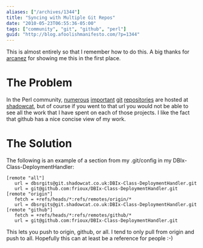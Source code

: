 ```yaml
---
aliases: ["/archives/1344"]
title: "Syncing with Multiple Git Repos"
date: "2010-05-23T06:55:36-05:00"
tags: ["community", "git", "github", "perl"]
guid: "http://blog.afoolishmanifesto.com/?p=1344"
---
```

This is almost entirely so that I remember how to do this. A big thanks for
[arcanez](http://warpedreality.org/) for showing me this in the first place.

# The Problem

In the Perl community,
[numerous](http://git.shadowcat.co.uk/gitweb/gitweb.cgi?p=gitmo/Class-C3.git)
[important](http://git.shadowcat.co.uk/gitweb/gitweb.cgi?p=gitmo/Class-MOP.git)
[git](http://git.shadowcat.co.uk/gitweb/gitweb.cgi?p=p5sagit/Devel-Declare.git)
[repositories](http://git.shadowcat.co.uk/gitweb/gitweb.cgi?p=p5sagit/local-lib.git)
are hosted at [shadowcat](http://git.shadowcat.co.uk/gitweb/gitweb.cgi), but of
course if you went to that url you would not be able to see all the work that I
have spent on each of those projects. I like the fact that github has a nice
concise view of my work.

# The Solution

The following is an example of a section from my .git/config in my
DBIx-Class-DeploymentHandler:

    [remote "all"]
       url = dbsrgits@git.shadowcat.co.uk:DBIx-Class-DeploymentHandler.git
       url = git@github.com:frioux/DBIx-Class-DeploymentHandler.git
    [remote "origin"]
       fetch = +refs/heads/*:refs/remotes/origin/*
       url = dbsrgits@git.shadowcat.co.uk:DBIx-Class-DeploymentHandler.git
    [remote "github"]
       fetch = +refs/heads/*:refs/remotes/github/*
       url = git@github.com:frioux/DBIx-Class-DeploymentHandler.git

This lets you push to origin, github, or all. I tend to only pull from origin
and push to all. Hopefully this can at least be a reference for people :-)
